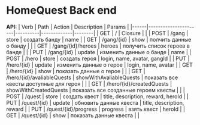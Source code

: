 # HomeQuest Back end
**API:**
| Verb | Path                 | Action   | Description | Params |
|------|----------------------|----------|-------------|--------|
| GET  | /                    | Closure  |            |
| POST | /gang                | store    | создать банду | name |
| GET  | /gang/{id}           | show     | полчить данные о банду | |
| GET  | /gang/{id}/heroes    | heroes   | получить список героев в банде | |
| PUT  | /gang/{id}           | update   | изменить данные о банде | name |
| POST | /hero                | store    | создать героя | login, name, avatar, gangId |
| PUT  | /hero/{id}           | update   | изменить данные о герое | login, name, avatar |
| GET  | /hero/{id}           | show     | показать данные о герое | |
| GET  | /hero/{id}/avaliableQuests | showWithAvaliableQuests | показать все квесты доступные для героя | |
| GET  | /hero/{id}/createdQuests | showWithCreatedQuests | показать все созданные героем квесты | |
| POST | /quest               | store    | создать квест | title, description, reward, heroId |
| PUT  | /quest/{id}          | update   | обновить данные квеста | title, description, reward |
| PUT  | /quest/{id}/progress | progress | взять квест | heroId |
| GET  | /quest/{id}          | show     | показать данные квеста | |